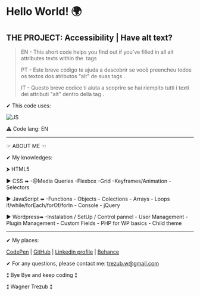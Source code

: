 ﻿# Hello World! 🌍

## THE PROJECT: Accessibility | Have alt text?

> EN - This short code helps you find out if you've filled in all alt attributes texts within the <img> tags
>
> PT - Este breve código te ajuda a descobrir se você preencheu todos os textos dos atributos "alt" de suas tags <img>.
>
> IT - Questo breve codice ti aiuta a scoprire se hai riempito tutti i texti dei attributi "alt" dentro della tag <img>. 

✔ This code uses:


![JS](https://img.shields.io/badge/JavaScript-F7DF1E?style=plastic&logo=javascript&logoColor=FFFFFF)

⚠ Code lang: EN

---

☞ ABOUT ME ☜

✔ My knowledges:

⮞ HTML5

▶ CSS ➠ -@Media Queries -Flexbox -Grid -Keyframes/Animation -Selectors

▶ JavaScript ➠ -Functions - Objects - Colections - Arrays - Loops if/while/forEach/forOf/forIn - Console - jQuery

▶ Wordpress➠ -Instalation / SetUp / Control pannel - User Management - Plugin Management - Custom Fields - PHP for WP basics - Child theme

---

✔ My places:

[CodePen](https://codepen.io/Wagner3UB) | [GitHub](https://github.com/Wagner3UB/) | [Linkedin profile](https://www.linkedin.com/in/wagner-trezub/) | [Behance](https://www.behance.net/trezub/)

✔ For any questions, please contact me: <trezub.w@gmail.com>

⁑ Bye Bye and keep coding ⁑

⁑ Wagner Trezub ⁑

